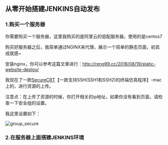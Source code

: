 ## 从零开始搭建JENKINS自动发布

### 1.购买一个服务器

你需要购买一个服务器，这里我购买的是阿里云的低配服务器。使用的是centos7

购买好服务器之后，我简单通过NGINX来代理，展示一个简单的静态页面，初具成就感~

安装nginx，你可以参考这篇文章进行：http://reng99.cc/2018/08/19/static-website-deploy/

我现在了一款[SecureCRT](https://www.vandyke.com/products/securecrt/mac_osx.html)【一款支持SSH(SSH1和SSH2)的终端仿真程序】-mac上的，进行资源的上传。

注意点：在上传了资源的时候，你打开相关的ip地址，如果你没有看到页面，请检查一下安全组的设置。

我这里设置如下：

![group_secure](C:\Users\yamei\Desktop\group.jpg)

### 2.在服务器上面搭建JENKINS环境
